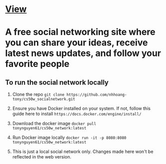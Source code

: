 # <a href="https://socialnetwork.tonynguyen61.com" target="_blank" rel="noopener noreferrer">View</a>

# A free social networking site where you can share your ideas, receive latest news updates, and follow your favorite people

## To run the social network locally

1. Clone the repo `git clone https://github.com/nhhoang-tony/cs50w_socialnetwork.git`  

2. Ensure you have Docker installed on your system. If not, follow this guide here to install `https://docs.docker.com/engine/install/`

3. Download the docker image `docker pull tonynguyen61/cs50w_network:latest`

4. Run Docker image locally `docker run -it -p 8080:8080 tonynguyen61/cs50w_network:latest`

5. This is just a local social network only. Changes made here won't be reflected in the web version.
